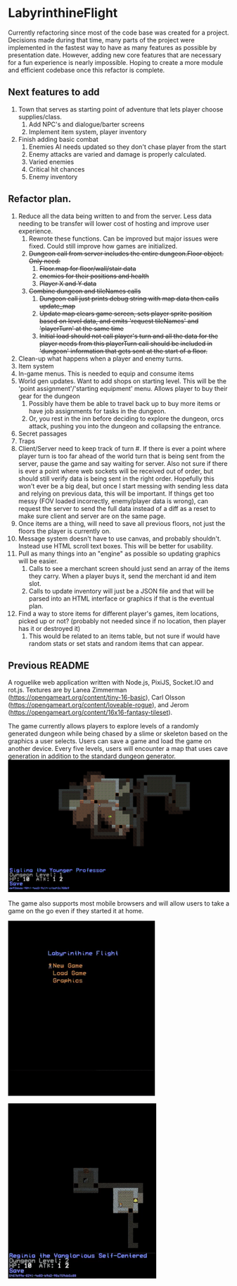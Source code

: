 # LabyrinthineFlight

Currently refactoring since most of the code base was created for a project. Decisions made during that time, many parts of the project were implemented in the fastest way to have as many features as possible by presentation date. However, adding new core features that are necessary for a fun experience is nearly impossible. Hoping to create a more module and efficient codebase once this refactor is complete.

## Next features to add
1. Town that serves as starting point of adventure that lets player choose supplies/class.
    1. Add NPC's and dialogue/barter screens
    2. Implement item system, player inventory
2. Finish adding basic combat
    1. Enemies AI needs updated so they don't chase player from the start
    2. Enemy attacks are varied and damage is properly calculated.
    2. Varied enemies
    3. Critical hit chances
    4. Enemy inventory
    
## Refactor plan.
1. Reduce all the data being written to and from the server. Less data needing to be transfer will lower cost of hosting and improve user experience.
    1. Rewrote these functions. Can be improved but major issues were fixed. Could still improve how games are initialized.
    2. ~~Dungeon call from server includes the entire dungeon.Floor object. Only need:~~
        1. ~~Floor.map for floor/wall/stair data~~
        2. ~~enemies for their positions and health~~
        3. ~~Player X and Y data~~
    3. ~~Combine dungeon and tileNames calls~~
        1. ~~Dungeon call just prints debug string with map data then calls update_map~~
        2. ~~Update map clears game screen, sets player sprite position based on level data, and emits 'request tileNames' and 'playerTurn' at the same time~~
        3. ~~Initial load should not call player's turn and all the data for the player needs from this playerTurn call should be included in 'dungeon' information that gets sent at the start of a floor.~~
2. Clean-up what happens when a player and enemy turns.
3. Item system 
4. In-game menus. This is needed to equip and consume items
5. World gen updates. Want to add shops on starting level. This will be the 'point assignment'/'starting equipment' menu. Allows player to buy their gear for the dungeon
    1. Possibly have them be able to travel back up to buy more items or have job assignments for tasks in the dungeon.
    2. Or, you rest in the inn before deciding to explore the dungeon, orcs attack, pushing you into the dungeon and collapsing the entrance.
6. Secret passages
7. Traps
8. Client/Server need to keep track of turn #. If there is ever a point where player turn is too far ahead of the world turn that is being sent from the server,
    pause the game and say waiting for server. Also not sure if there is ever a point where web sockets will be received out of order, but should still verify data
    is being sent in the right order. Hopefully this won't ever be a big deal, but once I start messing with sending less data and relying on previous data, this will be
    important. If things get too messy (FOV loaded incorrectly, enemy/player data is wrong), can request the server to send the full data instead of a diff as a reset to
    make sure client and server are on the same page.
9. Once items are a thing, will need to save all previous floors, not just the floors the player is currently on. 
10. Message system doesn't have to use canvas, and probably shouldn't. Instead use HTML scroll text boxes. This will be better for usability.
11. Pull as many things into an "engine" as possible so updating graphics will be easier.
    1. Calls to see a merchant screen should just send an array of the items they carry. When a player buys it, send the merchant id and item slot.
    2. Calls to update inventory will just be a JSON file and that will be parsed into an HTML interface or graphics if that is the eventual plan.
12. Find a way to store items for different player's games, item locations, picked up or not? (probably not needed since if no location, then player has it or destroyed it)
    1. This would be related to an items table, but not sure if would have random stats or set stats and random items that can appear.

## Previous README

A roguelike web application written with Node.js, PixiJS, Socket.IO and rot.js.
Textures are by Lanea Zimmerman (https://opengameart.org/content/tiny-16-basic), Carl Olsson (https://opengameart.org/content/loveable-rogue), and Jerom (https://opengameart.org/content/16x16-fantasy-tileset).

The game currently allows players to explore levels of a randomly generated dungeon while being chased by a slime or skeleton based on the graphics a user selects. Users can save a game and load the game on another device. Every five levels, users will encounter a map that uses cave generation in addition to the standard dungeon generator.
![Cave Generation](screenshots/cave-generation.png)

The game also supports most mobile browsers and will allow users to take a game on the go even if they started it at home.

![Mobile load game example.](screenshots/mobile-load-game.gif)

![Mobile navigation](screenshots/mobile-navigation.gif)
